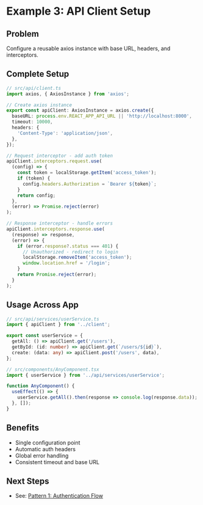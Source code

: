 # Example 3: API Client Setup

## Problem
Configure a reusable axios instance with base URL, headers, and interceptors.

## Complete Setup

```typescript
// src/api/client.ts
import axios, { AxiosInstance } from 'axios';

// Create axios instance
export const apiClient: AxiosInstance = axios.create({
  baseURL: process.env.REACT_APP_API_URL || 'http://localhost:8000',
  timeout: 10000,
  headers: {
    'Content-Type': 'application/json',
  },
});

// Request interceptor - add auth token
apiClient.interceptors.request.use(
  (config) => {
    const token = localStorage.getItem('access_token');
    if (token) {
      config.headers.Authorization = `Bearer ${token}`;
    }
    return config;
  },
  (error) => Promise.reject(error)
);

// Response interceptor - handle errors
apiClient.interceptors.response.use(
  (response) => response,
  (error) => {
    if (error.response?.status === 401) {
      // Unauthorized - redirect to login
      localStorage.removeItem('access_token');
      window.location.href = '/login';
    }
    return Promise.reject(error);
  }
);
```

## Usage Across App

```typescript
// src/api/services/userService.ts
import { apiClient } from '../client';

export const userService = {
  getAll: () => apiClient.get('/users'),
  getById: (id: number) => apiClient.get(`/users/${id}`),
  create: (data: any) => apiClient.post('/users', data),
};

// src/components/AnyComponent.tsx
import { userService } from '../api/services/userService';

function AnyComponent() {
  useEffect(() => {
    userService.getAll().then(response => console.log(response.data));
  }, []);
}
```

## Benefits
- Single configuration point
- Automatic auth headers
- Global error handling
- Consistent timeout and base URL

## Next Steps
- See: [Pattern 1: Authentication Flow](../intermediate/pattern-1.md)
